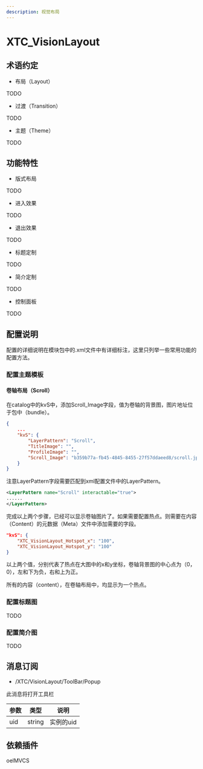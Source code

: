 ```yaml
---
description: 视觉布局
---
```


# XTC\_VisionLayout

## 术语约定

* 布局（Layout）

TODO

* 过渡（Transition）

TODO

* 主题（Theme）

TODO

## 功能特性

* 版式布局

TODO

* 进入效果

TODO

* 退出效果

TODO

* 标题定制

TODO

* 简介定制

TODO

* 控制面板

TODO



## 配置说明

配置的详细说明在模块包中的.xml文件中有详细标注，这里只列举一些常用功能的配置方法。

### 配置主题模板

#### 卷轴布局（Scroll）

在catalog中的kvS中，添加Scroll\_Image字段，值为卷轴的背景图，图片地址位于包中（bundle）。

```json
{
    ...
    "kvS": {
        "LayerPattern": "Scroll",
        "TitleImage": "",
        "ProfileImage": "",
        "Scroll_Image": "b359b77a-fb45-4845-8455-27f57ddaeed8/scroll.jpg"
    }
}
```

注意LayerPattern字段需要匹配到xml配置文件中的LayerPattern。

```xml
<LayerPattern name="Scroll" interactable="true">
......
</LayerPattern>
```

完成以上两个步骤，已经可以显示卷轴图片了。如果需要配置热点。则需要在内容（Content）的元数据（Meta）文件中添加需要的字段。

```json
"kvS": {
    "XTC_VisionLayout_Hotspot_x": "100",
    "XTC_VisionLayout_Hotspot_y": "100"
}
```

以上两个值，分别代表了热点在大图中的x和y坐标，卷轴背景图的中心点为（0，0），左和下为负，右和上为正。

所有的内容（content），在卷轴布局中，均显示为一个热点。

### 配置标题图

TODO

### 配置简介图

TODO



## 消息订阅

* /XTC/VisionLayout/ToolBar/Popup

此消息将打开工具栏

| 参数  | 类型     | 说明     |
| --- | ------ | ------ |
| uid | string | 实例的uid |

## 依赖插件&#x20;

oelMVCS

